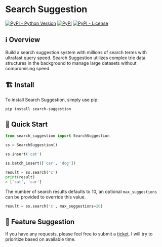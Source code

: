 # Search Suggestion

[![PyPI - Python Version](https://img.shields.io/pypi/pyversions/search-suggestion)](https://pypi.org/project/search-suggestion)
[![PyPI](https://img.shields.io/pypi/v/search-suggestion)](https://pypi.org/project/search-suggestion)
[![PyPI - License](https://img.shields.io/pypi/l/search-suggestion)](https://github.com/5tigerjelly/search-suggestion-python/blob/master/LICENSE)

## ℹ️ Overview
Build a search suggestion system with millions of search terms with ultrafast query speed. Search Suggestion utilizes complex trie data structures in the background to manage large datasets without compromising speed.

## 🏗️ Install
To install Search Suggestion, simply use pip:
```Shell
pip install search-suggestion
```

## 🏁 Quick Start 
```python
from search_suggestion import SearchSuggestion

ss = SearchSuggestion()

ss.insert('cat')

ss.batch_insert(['car', 'dog'])

result = ss.search('c')
print(result)
> ['cat', 'car']
```

The number of search results defaults to 10, an optional `max_suggestions` can be provided to override this value.
```python
result = ss.search('c', max_suggestions=20)
```

## 💭 Feature Suggestion
If you have any requests, please feel free to submit a [ticket](https://github.com/5tigerjelly/search-suggestion-python/issues/new). I will try to prioritize based on available time.